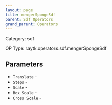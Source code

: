 ```yaml
---
layout: page
title: mengerSpongeSdf
parent: Sdf Operators
grand_parent: Operators
---
```


Category: sdf

OP Type: raytk.operators.sdf.mengerSpongeSdf

## Parameters

* `Translate` - 
* `Steps` - 
* `Scale` - 
* `Box Scale` - 
* `Cross Scale` -
